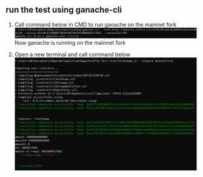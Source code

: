 ## run the test using ganache-cli

1) Call command below in CMD to run ganache on the mainnet fork 
![](images/4_1.png)
Now ganache is running on the mainnet fork 

2) Open a new terminal and call command below 
![](images/4_2.png)
